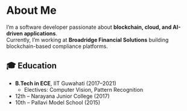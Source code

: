 # About Me

I’m a software developer passionate about **blockchain, cloud, and AI-driven applications**.  
Currently, I’m working at **Broadridge Financial Solutions** building blockchain-based compliance platforms.

## 🎓 Education
- **B.Tech in ECE**, IIT Guwahati (2017–2021)  
  - Electives: Computer Vision, Pattern Recognition  
- 12th – Narayana Junior College (2017)  
- 10th – Pallavi Model School (2015)  
